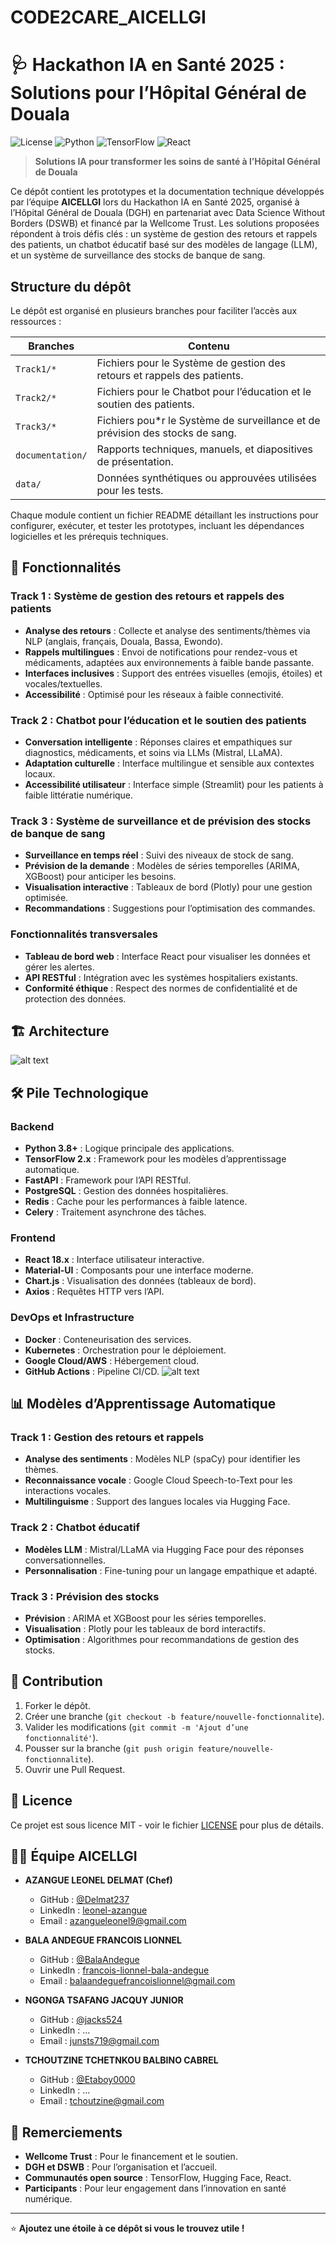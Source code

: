 # CODE2CARE_AICELLGI

# 🩺 Hackathon IA en Santé 2025 : Solutions pour l’Hôpital Général de Douala

![License](https://img.shields.io/badge/license-MIT-blue.svg)
![Python](https://img.shields.io/badge/python-3.8+-blue.svg)
![TensorFlow](https://img.shields.io/badge/TensorFlow-2.x-orange.svg)
![React](https://img.shields.io/badge/React-18.x-61DAFB.svg)

> **Solutions IA pour transformer les soins de santé à l’Hôpital Général de Douala**

Ce dépôt contient les prototypes et la documentation technique développés par l’équipe **AICELLGI** lors du Hackathon IA en Santé 2025, organisé à l’Hôpital Général de Douala (DGH) en partenariat avec Data Science Without Borders (DSWB) et financé par la Wellcome Trust. Les solutions proposées répondent à trois défis clés : un système de gestion des retours et rappels des patients, un chatbot éducatif basé sur des modèles de langage (LLM), et un système de surveillance des stocks de banque de sang.

## Structure du dépôt

Le dépôt est organisé en plusieurs branches pour faciliter l’accès aux ressources :

| **Branches**       | **Contenu**                                                                 |
|--------------------|-----------------------------------------------------------------------------|
| `Track1/*`         | Fichiers pour le Système de gestion des retours et rappels des patients.    |
| `Track2/*`         | Fichiers pour le Chatbot pour l’éducation et le soutien des patients.        |
| `Track3/*`         | Fichiers pou*r le Système de surveillance et de prévision des stocks de sang. |
| `documentation/`  | Rapports techniques, manuels, et diapositives de présentation.              |
| `data/`           | Données synthétiques ou approuvées utilisées pour les tests.                |

Chaque module contient un fichier README détaillant les instructions pour configurer, exécuter, et tester les prototypes, incluant les dépendances logicielles et les prérequis techniques.

## 🚀 Fonctionnalités

### **Track 1 : Système de gestion des retours et rappels des patients**

- **Analyse des retours** : Collecte et analyse des sentiments/thèmes via NLP (anglais, français, Douala, Bassa, Ewondo).
- **Rappels multilingues** : Envoi de notifications pour rendez-vous et médicaments, adaptées aux environnements à faible bande passante.
- **Interfaces inclusives** : Support des entrées visuelles (emojis, étoiles) et vocales/textuelles.
- **Accessibilité** : Optimisé pour les réseaux à faible connectivité.

### **Track 2 : Chatbot pour l’éducation et le soutien des patients**

- **Conversation intelligente** : Réponses claires et empathiques sur diagnostics, médicaments, et soins via LLMs (Mistral, LLaMA).
- **Adaptation culturelle** : Interface multilingue et sensible aux contextes locaux.
- **Accessibilité utilisateur** : Interface simple (Streamlit) pour les patients à faible littératie numérique.

### **Track 3 : Système de surveillance et de prévision des stocks de banque de sang**

- **Surveillance en temps réel** : Suivi des niveaux de stock de sang.
- **Prévision de la demande** : Modèles de séries temporelles (ARIMA, XGBoost) pour anticiper les besoins.
- **Visualisation interactive** : Tableaux de bord (Plotly) pour une gestion optimisée.
- **Recommandations** : Suggestions pour l’optimisation des commandes.

### **Fonctionnalités transversales**

- **Tableau de bord web** : Interface React pour visualiser les données et gérer les alertes.
- **API RESTful** : Intégration avec les systèmes hospitaliers existants.
- **Conformité éthique** : Respect des normes de confidentialité et de protection des données.

## 🏗️ Architecture

 ![alt text](assets/architecture.png)
 
## 🛠️ Pile Technologique

### **Backend**

- **Python 3.8+** : Logique principale des applications.
- **TensorFlow 2.x** : Framework pour les modèles d’apprentissage automatique.
- **FastAPI** : Framework pour l’API RESTful.
- **PostgreSQL** : Gestion des données hospitalières.
- **Redis** : Cache pour les performances à faible latence.
- **Celery** : Traitement asynchrone des tâches.

### **Frontend**

- **React 18.x** : Interface utilisateur interactive.
- **Material-UI** : Composants pour une interface moderne.
- **Chart.js** : Visualisation des données (tableaux de bord).
- **Axios** : Requêtes HTTP vers l’API.

### **DevOps et Infrastructure**

- **Docker** : Conteneurisation des services.
- **Kubernetes** : Orchestration pour le déploiement.
- **Google Cloud/AWS** : Hébergement cloud.
- **GitHub Actions** : Pipeline CI/CD.
 ![alt text](assets/tech.png)

## 📊 Modèles d’Apprentissage Automatique

### **Track 1 : Gestion des retours et rappels**

- **Analyse des sentiments** : Modèles NLP (spaCy) pour identifier les thèmes.
- **Reconnaissance vocale** : Google Cloud Speech-to-Text pour les interactions vocales.
- **Multilinguisme** : Support des langues locales via Hugging Face.

### **Track 2 : Chatbot éducatif**

- **Modèles LLM** : Mistral/LLaMA via Hugging Face pour des réponses conversationnelles.
- **Personnalisation** : Fine-tuning pour un langage empathique et adapté.

### **Track 3 : Prévision des stocks**

- **Prévision** : ARIMA et XGBoost pour les séries temporelles.
- **Visualisation** : Plotly pour les tableaux de bord interactifs.
- **Optimisation** : Algorithmes pour recommandations de gestion des stocks.


## 🤝 Contribution

1. Forker le dépôt.
2. Créer une branche (`git checkout -b feature/nouvelle-fonctionnalite`).
3. Valider les modifications (`git commit -m 'Ajout d’une fonctionnalité'`).
4. Pousser sur la branche (`git push origin feature/nouvelle-fonctionnalite`).
5. Ouvrir une Pull Request.

## 📜 Licence

Ce projet est sous licence MIT - voir le fichier [LICENSE](LICENSE) pour plus de détails.

## 👨‍💻 Équipe AICELLGI

- **AZANGUE LEONEL DELMAT (Chef)**  
  - GitHub : [@Delmat237](https://github.com/Delmat237)  
  - LinkedIn : [leonel-azangue](https://www.linkedin.com/in/leonel-azangue)  
  - Email : [azangueleonel9@gmail.com]( azangueleonel9@gmail.com)

- **BALA ANDEGUE FRANCOIS LIONNEL**  
  - GitHub : [@BalaAndegue](https://github.com/BalaAndegue)
  - LinkedIn : [francois-lionnel-bala-andegue](https://www.linkedin.com/in/fran%C3%A7ois-lionnel-bala-andegue-0118612b2) 
  - Email : [balaandeguefrancoislionnel@gmail.com]( balaandeguefrancoislionnel@gmail.com)

- **NGONGA TSAFANG JACQUY JUNIOR**  
  - GitHub : [@jacks524](https://github.com/jacks524)
  - LinkedIn : ...
  - Email : [junsts719@gmail.com]( junsts719@gmail.com)

- **TCHOUTZINE TCHETNKOU BALBINO CABREL**  
  - GitHub : [@Etaboy0000](https://github.com/Etaboy0000)
  - LinkedIn : ...
  - Email :   [tchoutzine@gmail.com]( tchoutzine@gmail.com)  

## 🙏 Remerciements

- **Wellcome Trust** : Pour le financement et le soutien.
- **DGH et DSWB** : Pour l’organisation et l’accueil.
- **Communautés open source** : TensorFlow, Hugging Face, React.
- **Participants** : Pour leur engagement dans l’innovation en santé numérique.

---

⭐ **Ajoutez une étoile à ce dépôt si vous le trouvez utile !**
